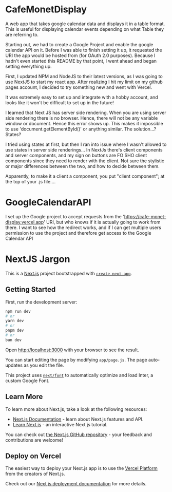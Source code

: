 # CafeMonetDisplay
A web app that takes google calendar data and displays it in a table format. This is useful for displaying calendar events depending on what Table they are referring to.


Starting out, we had to create a Google Project and enable the google calendar API on it. Before I was able to finish setting it up, it requested the URI the app would be hosted from (for OAuth 2.0 purposes). Because I hadn't even started this README by that point, I went ahead and began setting everything up.

First, I updated NPM and NodeJS to their latest versions, as I was going to use NextJS to start my react app. After realizing I hit my limit on my github pages account, I decided to try something new and went with Vercel.

It was extremely easy to set up and integrate with a hobby account, and looks like it won't be difficult to set up in the future!

I learned that Next JS  has server side rendering. When you are using server side rendering there is no browser. Hence, there will not be any variable window or document. Hence this error shows up. This makes it impossible to use 'document.getElementById()' or anything similar. The solution...? States?

I tried using states at first, but then I ran into issue where I wasn't allowed to use states in server side renderings... In NextJs there's client components and server components, and my sign on buttons are FO SHO client components since they need to render with the client. Not sure the stylistic or major differences between the two, and how to decide between them.

Apparently, to make it a client a component, you put "client component"; at the top of your .js file....

# GoogleCalendarAPI

I set up the Google project to accept requests from the 'https://cafe-monet-display.vercel.app' URI, but who knows if it is actually going to work from there. I want to see how the redirect works, and if I can get multiple users permission to use the project and therefore get access to the Google Calendar API



# NextJS Jargon
This is a [Next.js](https://nextjs.org/) project bootstrapped with [`create-next-app`](https://github.com/vercel/next.js/tree/canary/packages/create-next-app).

## Getting Started

First, run the development server:

```bash
npm run dev
# or
yarn dev
# or
pnpm dev
# or
bun dev
```

Open [http://localhost:3000](http://localhost:3000) with your browser to see the result.

You can start editing the page by modifying `app/page.js`. The page auto-updates as you edit the file.

This project uses [`next/font`](https://nextjs.org/docs/basic-features/font-optimization) to automatically optimize and load Inter, a custom Google Font.

## Learn More

To learn more about Next.js, take a look at the following resources:

- [Next.js Documentation](https://nextjs.org/docs) - learn about Next.js features and API.
- [Learn Next.js](https://nextjs.org/learn) - an interactive Next.js tutorial.

You can check out [the Next.js GitHub repository](https://github.com/vercel/next.js/) - your feedback and contributions are welcome!

## Deploy on Vercel

The easiest way to deploy your Next.js app is to use the [Vercel Platform](https://vercel.com/new?utm_medium=default-template&filter=next.js&utm_source=create-next-app&utm_campaign=create-next-app-readme) from the creators of Next.js.

Check out our [Next.js deployment documentation](https://nextjs.org/docs/deployment) for more details.
